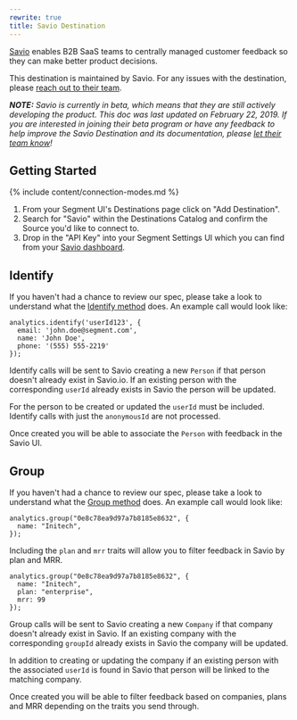 ```yaml
---
rewrite: true
title: Savio Destination
---
```

[Savio](https://savio.io/?utm_source=segmentio&utm_medium=docs&utm_campaign=partners) enables B2B SaaS teams to centrally managed customer feedback so they can make better product decisions.

This destination is maintained by Savio. For any issues with the destination, please [reach out to their team](mailto:support@savio.io).

_**NOTE:** Savio is currently in beta, which means that they are still actively developing the product. This doc was last updated on February 22, 2019. If you are interested in joining their beta program or have any feedback to help improve the Savio Destination and its documentation, please [let  their team know](mailto:support@savio.io)!_


## Getting Started

{% include content/connection-modes.md %}

1. From your Segment UI's Destinations page click on "Add Destination".
2. Search for "Savio" within the Destinations Catalog and confirm the Source you'd like to connect to.
3. Drop in the "API Key" into your Segment Settings UI which you can find from your [Savio dashboard](https://savio.io/app/accounts/settings).


## Identify

If you haven't had a chance to review our spec, please take a look to understand what the [Identify method](https://segment.com/docs/spec/identify/) does. An example call would look like:

```
analytics.identify('userId123', {
  email: 'john.doe@segment.com',
  name: 'John Doe',
  phone: '(555) 555-2219'
});
```

Identify calls will be sent to Savio creating a new `Person` if that person doesn't already exist in Savio.io. If an existing person with the corresponding `userId` already exists in Savio the person will be updated.

For the person to be created or updated the `userId` must be included. Identify calls with just the `anonymousId` are not processed.

Once created you will be able to associate the `Person` with feedback in the Savio UI.


## Group

If you haven't had a chance to review our spec, please take a look to understand what the [Group method](https://segment.com/docs/spec/group/) does. An example call would look like:

```
analytics.group("0e8c78ea9d97a7b8185e8632", {
  name: "Initech",
});
```

Including the `plan` and `mrr` traits will allow you to filter feedback in Savio by plan and MRR.

```
analytics.group("0e8c78ea9d97a7b8185e8632", {
  name: "Initech",
  plan: "enterprise",
  mrr: 99
});
```

Group calls will be sent to Savio creating a new `Company` if that company doesn't already exist in Savio. If an existing company with the corresponding `groupId` already exists in Savio the company will be updated.

In addition to creating or updating the company if an existing person with the associated `userId` is found in Savio that person will be linked to the matching company.

Once created you will be able to filter feedback based on companies, plans and MRR depending on the traits you send through.
